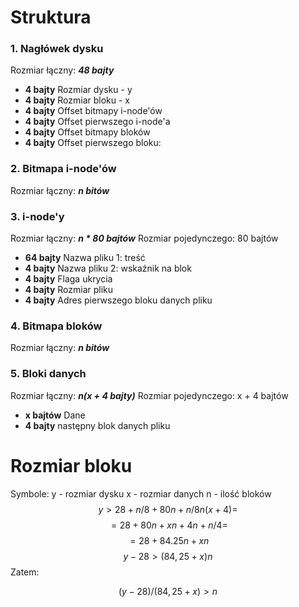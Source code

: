 # Struktura
### 1. Nagłówek dysku
Rozmiar łączny: ***48 bajty***
- **4 bajty** Rozmiar dysku - y
- **4 bajty** Rozmiar bloku - x
- **4 bajty** Offset bitmapy i-node'ów
- **4 bajty** Offset pierwszego i-node'a
- **4 bajty** Offset bitmapy bloków
- **4 bajty** Offset pierwszego bloku:
### 2. Bitmapa i-node'ów
Rozmiar łączny: ***n bitów***
### 3. i-node'y
Rozmiar łączny: ***n * 80 bajtów***
Rozmiar pojedynczego: 80 bajtów 
- **64 bajty** Nazwa pliku 1: treść
- **4 bajty** Nazwa pliku 2: wskaźnik na blok
- **4 bajty** Flaga ukrycia
- **4 bajty** Rozmiar pliku
- **4 bajty** Adres pierwszego bloku danych pliku
### 4. Bitmapa bloków
Rozmiar łączny: ***n bitów***
### 5. Bloki danych
Rozmiar łączny:  ***n(x + 4 bajty)***
Rozmiar pojedynczego: x + 4 bajtów 
- **x bajtów** Dane
- **4 bajty** następny blok danych pliku
# Rozmiar bloku
Symbole:
y - rozmiar dysku
x - rozmiar danych
n - ilość bloków
$$ y > 28 + n/8 + 80n + n/8 n(x+4) = $$
$$ = 28 + 80n + xn + 4n + n/4 = $$
$$ = 28 + 84.25n + xn $$
$$ y - 28 > (84,25 + x)n $$
Zatem:

$$ (y - 28) / (84,25 + x) > n $$